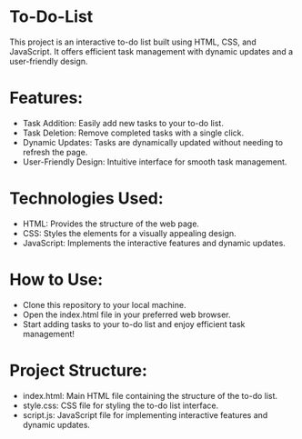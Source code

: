 # To-Do-List
This project is an interactive to-do list built using HTML, CSS, and JavaScript. It offers efficient task management with dynamic updates and a user-friendly design.

# Features:
<ul>
  <li>Task Addition: Easily add new tasks to your to-do list.</li>
  <li>Task Deletion: Remove completed tasks with a single click.</li>
  <li>Dynamic Updates: Tasks are dynamically updated without needing to refresh the page.</li>
  <li>User-Friendly Design: Intuitive interface for smooth task management.</li>
</ul>

# Technologies Used:
<ul>
  <li>HTML: Provides the structure of the web page.</li>
  <li>CSS: Styles the elements for a visually appealing design.</li>
  <li>JavaScript: Implements the interactive features and dynamic updates.</li>
</ul>

# How to Use:
<ul>
  <li>Clone this repository to your local machine.</li>
  <li>Open the index.html file in your preferred web browser.</li>
  <li>Start adding tasks to your to-do list and enjoy efficient task management!</li>
</ul>

# Project Structure:
<ul>
  <li>index.html: Main HTML file containing the structure of the to-do list.</li>
  <li>style.css: CSS file for styling the to-do list interface.</li>
  <li>script.js: JavaScript file for implementing interactive features and dynamic updates.</li>
</ul>

